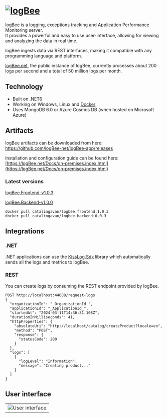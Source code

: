 # [![logBee](https://github.com/logBee-net/logBee-app/assets/39127098/d1436229-983d-41e7-bcff-7288601bf2d0)](https://logbee.net)

logBee is a logging, exceptions tracking and Application Performance Monitoring server. <br/>
It provides a powerful and easy to use user-interface, allowing for viewing and analyzing the data in real time.

logBee ingests data via REST interfaces, making it compatible with any programming language and platform.

[logBee.net](https://logBee.net), the public instance of logBee, currently processes about 200 logs per second and a total of 50 million logs per month.

## Technology

- Built on .NET6
- Working on Windows, Linux and [Docker](Docker/README.md)
- Uses MongoDB 6.0 or Azure Cosmos DB (when hosted on Microsoft Azure)

## Artifacts

logBee artifacts can be downloaded from here: <br/>
<https://github.com/logBee-net/logBee-app/releases>

Installation and configuration guide can be found here: <br/>
[https://logBee.net/Docs/on-premises.index.html](https://logBee.net/Docs/on-premises.index.html)

### Latest versions

[logBee.Frontend-v1.0.3](https://github.com/logBee-net/logBee-app/releases/tag/logBee.Frontend-v1.0.3)

[logBee.Backend-v1.0.0](https://github.com/logBee-net/logBee-app/releases/tag/logBee.Backend-v1.0.0)

```none
docker pull catalingavan/logbee.frontend:1.0.3
docker pull catalingavan/logbee.backend:0.0.3
```

## Integrations

### .NET

.NET applications can use the [KissLog.Sdk](https://github.com/KissLog-net/KissLog.Sdk) library which automatically sends all the logs and metrics to logBee.

### REST

You can create logs by consuming the REST endpoint provided by logBee.

```
POST http://localhost:44088/request-logs
{
  "organizationId": "_OrganizationId_",
  "applicationId": "_ApplicationId_",
  "startedAt": "2024-03-11T14:36:31.108Z",
  "durationInMilliseconds": 41,
  "httpProperties": {
    "absoluteUri": "http://localhost/catalog/createProduct?locale=en",
    "method": "POST",
    "response": {
      "statusCode": 200
    }
  },
  "logs": [
    {
      "logLevel": "Information",
      "message": "Creating product..."
    }
  ]
}
```

## User interface

<table><tr><td>
    <img alt="User interface" src="https://github.com/logBee-net/logBee-app/assets/39127098/44c8686b-bc24-4c4e-9fd8-155da9826a08" />
</td></tr></table>
